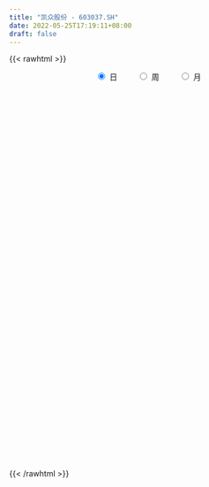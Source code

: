 ```yaml
---
title: "凯众股份 - 603037.SH"
date: 2022-05-25T17:19:11+08:00
draft: false
---
```

{{< rawhtml >}}
    <div style="text-align: center">
        <label style="padding: 1rem;"><input style="margin-right: .5rem" type="radio" name="period" value="D" checked onclick="period_change(this)">日</label>
        <label style="padding: 1rem;"><input style="margin-right: .5rem" type="radio" name="period" value="W" onclick="period_change(this)">周</label>
        <label style="padding: 1rem;"><input style="margin-right: .5rem" type="radio" name="period" value="M" onclick="period_change(this)">月</label>
    </div>
    <div id="chart" style="height: 700px;"></div> 
    <script type="text/javascript">
        const D_v = [6957.3,5147.78,5947.48,6046.71,4564.4,4331.96,5083.86,5017.0,4977.0,5036.0,4228.0,7959.16,5384.0,8221.98,4682.0,3664.09,5313.96,9729.99,6772.0,5741.1,4922.4,7410.0,5192.5,8559.53,13407.7,10082.91,8326.56,6860.3,6330.56,6040.0,4611.0,6928.0,6963.87,7269.6,10146.73,11390.89,13520.72,10103.3,7975.25,7097.48,34685.28,20564.24,18866.49,11675.8,10074.0,7454.92,6417.0,8413.79,5612.23,8656.0,8784.81,12356.25,12683.8,6894.8,7006.74,8164.68,8027.0,7173.0,9258.0,15572.7,10110.0,14462.98,16419.42,68366.76,53780.7,18757.73,17448.87,13265.99,28081.45,18684.64,18305.45,23977.64,37683.13,41333.66,23260.04,20100.74,14831.86,18281.4,10271.07,8688.0,12190.99,15531.13,8326.2,13948.5,14759.0,10068.0,8645.84,7225.2,12500.4,10137.6,14052.6,8816.34,8767.74,11500.3,7354.6,6286.0,4628.67,6145.54,5512.53,7540.0,10481.53,7081.0,19940.8,12589.0,19557.16,13969.33,12549.0,13413.0,15476.86,11262.3,13804.06,15711.0,11697.2,48187.62,63286.13,28378.6,92414.35,126686.81,86782.43,60787.19,42528.13,53289.99,55690.7,51567.77,40061.2,34492.0,35251.6,41400.07,37003.0,23605.63,31479.3,65385.91,114600.33,97035.38,138511.28,95870.4,98607.15,58836.11,60205.5,52470.1,32703.2,25597.5,28501.3,24376.84,19072.75,26360.3,22576.0,28805.8,19452.0,13059.8,19095.0,69992.3,132565.34,74176.8,35017.03,49920.3,33645.5,33396.9,40066.0,51502.56,24339.1,21509.57,11957.0,13036.0,14040.9,11061.3,15902.9,15881.2,23546.12,11775.0,16473.8,11829.58,8115.1,17854.1,10184.0,8970.2,14666.0,13742.3,9044.0,8341.0,8669.0,15924.8,9124.46,7025.8,10199.0,9187.27,9569.8,9536.0,10300.0,9776.0,14167.0,9737.1,14535.1,14351.9,4962.77,12412.37,13978.0,12284.97,9942.09,15614.49,7795.0,12757.5,6017.0,30871.77,26125.0,17206.0,10987.0,14663.0,7901.1,10639.0,7515.1,6802.0,10742.4,10310.2,5162.0,15992.0,10370.0,10176.0,8376.0,9636.8,11796.0,9667.2,4599.39,4601.3,6822.76,17179.46,12369.0,13905.3,7748.0,11808.0,18500.0,14861.0,16690.1,11061.5,12911.8,10237.0,8900.5,11544.58,5915.8,9636.0,5757.5,8385.77,7251.8,7043.0,10059.0,7260.0,6085.25,7671.85,12266.3,7985.0]
const D_histogram = [0.0,-0.0061520228,-0.0102841202,-0.0030758145,-0.00941806,-0.0116019281,-0.0098131815,-0.0049868485,0.0002700656,0.007977648,0.0100343626,0.0219478807,0.0332128796,0.0495571931,0.0564367436,0.0519743537,0.0571111139,0.0703283518,0.0607111888,0.0512896345,0.0442056265,0.0271787168,0.0084454644,-0.0177782149,0.0000456394,0.021804941,0.0411518872,0.0480445216,0.0319119459,0.0205575002,0.0084449475,-0.0029144103,-0.0002956296,-0.0050257907,-0.0147217399,-0.0103957248,-0.0263615898,-0.0464334162,-0.0731346534,-0.0717921865,0.007847566,0.0315378978,0.0226755088,0.0097770202,0.0001080717,-0.0172408737,-0.0314347936,-0.0313483102,-0.0356459404,-0.0538720945,-0.0746447339,-0.0791618019,-0.1190216925,-0.1288952061,-0.1185242988,-0.09190904,-0.0665086991,-0.0443261397,-0.0258604181,0.0174463711,0.0459333108,0.0775733184,0.100419708,0.1929091026,0.1897441636,0.1672016924,0.1256562668,0.0938751172,0.1098712148,0.1126045466,0.1066250994,0.1029132032,0.1414258926,0.1721540652,0.1845126786,0.1625912017,0.1422983925,0.1052587339,0.076655018,0.0476435862,0.0568030889,0.0248219313,-0.0057983986,-0.04990182,-0.0968395883,-0.1007529397,-0.1321478303,-0.1379773489,-0.1475845686,-0.1338306879,-0.151799214,-0.1398613846,-0.1516055174,-0.189357215,-0.1944124661,-0.2018786435,-0.1902209554,-0.1469708864,-0.1011678281,-0.0667840985,-0.0271681343,0.0047780076,0.0315076472,0.0643436629,0.1042444795,0.1264606396,0.1214614998,0.094284152,0.1029171464,0.0899122333,0.0676509697,-0.0136442274,-0.0478759439,0.039915502,0.0897291723,0.1097323996,0.2329204052,0.3231729568,0.3164768326,0.3309696502,0.3144713669,0.3035854743,0.3069450461,0.240500145,0.1568506912,0.1092031401,0.0142557912,-0.0064759705,-0.0153271784,-0.0506944952,-0.0656123241,0.0531959589,-0.0172860275,0.0640805277,0.1404848895,0.3217726966,0.3115882647,0.2533304151,0.0870074037,-0.0619469413,-0.155689252,-0.2159385212,-0.2253792251,-0.2511051235,-0.2538466976,-0.2440125633,-0.2581644179,-0.316652432,-0.3710619664,-0.3649722116,-0.3319372433,-0.1642878781,0.0123126247,0.0410098539,0.0277368348,-0.0641784079,-0.1391554912,-0.1807613556,-0.1765215644,-0.2627055642,-0.2798333931,-0.3114929131,-0.2937314719,-0.2650390159,-0.2118881177,-0.1705993525,-0.1359684309,-0.0763835486,-0.054523406,-0.0566918977,-0.0972907192,-0.102191027,-0.1065625841,-0.1713956458,-0.1784380698,-0.2046421138,-0.212936438,-0.1624982747,-0.1024103004,-0.0417432152,-0.0074108178,-0.0003018356,0.0225572458,0.0297877487,0.0650662324,0.0776363934,0.0834338162,0.1068283272,0.1002155384,0.1112890655,0.0879415254,0.0733991325,0.0898595691,0.0908609253,0.0940386023,0.0809686738,0.0531102511,0.0211510821,-0.0162184469,-0.0594503836,-0.0733224962,-0.0474764716,-0.0535039384,-0.050991404,-0.0412271238,-0.0177628351,0.0130988019,0.0418438676,0.0593637766,0.0611361305,0.0425951445,0.0396386121,0.0414093422,0.0497848837,0.0655767234,0.0952504844,0.0986673367,0.1088354033,0.0835251403,0.0479631858,-0.0209873805,-0.0478525174,-0.0755398908,-0.0753156186,-0.0842403838,-0.0350602494,-0.0042897684,0.0318457588,0.0221520548,-0.011341616,-0.1147687224,-0.2072057491,-0.222980601,-0.2168115206,-0.1539598098,-0.1063876574,-0.0865981838,-0.0467717791,-0.0180657832,0.0130555183,0.0440295006,0.0821215594,0.1110038909,0.1348993904,0.160490902,0.1796945109,0.1877344714,0.2064350429,0.1773979958,0.1731646159]
const D_fast = [0.0,-0.0076900285,-0.0143931559,-0.0079538038,-0.0166505644,-0.0217349145,-0.0223994633,-0.0188198424,-0.0134954119,-0.0037934175,0.0007718878,0.018172376,0.0377405948,0.0664742067,0.087462943,0.0959941416,0.1154086802,0.1462080061,0.1517686403,0.1551694945,0.1591368932,0.1489046626,0.1322827764,0.1016145434,0.1194498075,0.1466603443,0.1762952624,0.1951990272,0.187044438,0.1808293674,0.1708280515,0.1587400911,0.1612849644,0.1552983556,0.1419219715,0.1436490554,0.1210927929,0.0894126124,0.0444277119,0.0278221321,0.1094237761,0.1409985824,0.1378050706,0.127350837,0.1177089065,0.0960497427,0.0739971244,0.0662465303,0.0530374149,0.0213432371,-0.0180905857,-0.0423981041,-0.1120134179,-0.154110733,-0.1733709004,-0.1697329016,-0.1609597355,-0.149858711,-0.137858094,-0.090189712,-0.0502194445,0.0008138926,0.0487652093,0.1894818795,0.2337529814,0.2530109333,0.2428795744,0.2345672041,0.2780311053,0.3089155738,0.3295924015,0.3516088061,0.4254779686,0.4992446576,0.5577314405,0.5764577641,0.591739553,0.5810145779,0.5715746165,0.5544740813,0.5778343562,0.5520586814,0.5199887519,0.4634098754,0.3922622101,0.3631606238,0.2987287755,0.2584049198,0.2119015579,0.1921977666,0.1362794371,0.1132519204,0.0636064081,-0.0214845932,-0.0751429608,-0.1330787991,-0.1689763499,-0.1624690025,-0.1419579012,-0.1242701962,-0.0914462656,-0.0583056217,-0.0236990703,0.0252228611,0.0911847975,0.1450161175,0.1703823527,0.1667760428,0.2011383238,0.2106114691,0.2052629479,0.120556694,0.0743559914,0.1721263129,0.2443722763,0.2918086034,0.4732267104,0.6442725012,0.7166955852,0.8139308152,0.8760503737,0.9410608496,1.021156683,1.0148368181,0.9704000372,0.950053271,0.85866987,0.8363191157,0.8236361131,0.7755951725,0.7442742626,0.8763815354,0.8015780421,0.8989647293,1.0104903134,1.2722212946,1.3399339289,1.3450086831,1.2004375227,1.0359964422,0.9033318187,0.789097919,0.7233124089,0.6348102296,0.5686069811,0.5174379746,0.4387450155,0.3010938934,0.1539188674,0.0687655693,0.0188162267,0.1453936224,0.3250722814,0.3640219741,0.3576831637,0.249723319,0.1399573629,0.0531611596,0.0132705598,-0.1385898311,-0.2256760082,-0.3352087566,-0.3908801833,-0.4284474813,-0.4282686125,-0.4296296855,-0.4289908716,-0.3885018764,-0.3802725853,-0.3966140514,-0.4615355528,-0.4919836174,-0.5229958205,-0.6306777936,-0.682329735,-0.7596943075,-0.8212227411,-0.8114091465,-0.7769237474,-0.726692466,-0.694212773,-0.6871792497,-0.6586808569,-0.6440034168,-0.5924583749,-0.5604791157,-0.5338232388,-0.483721646,-0.4652805503,-0.4263847567,-0.4277469155,-0.4239395253,-0.3850141964,-0.3612976089,-0.3346102813,-0.3274380413,-0.3420189013,-0.3686902998,-0.4101144405,-0.4682089731,-0.5004117098,-0.4864348031,-0.5058382545,-0.516073571,-0.5166160718,-0.4975924918,-0.4634561543,-0.4242501218,-0.3918892687,-0.3748328821,-0.382725082,-0.3757719614,-0.3636488958,-0.3428271333,-0.3106411128,-0.2571547307,-0.2290710441,-0.1916941268,-0.1961231046,-0.2196942627,-0.2938916742,-0.3327199405,-0.3792922865,-0.397896919,-0.4278817802,-0.3874667081,-0.3577686692,-0.3136717023,-0.3178273926,-0.3541564674,-0.4862757544,-0.6305142184,-0.7020342205,-0.7500680202,-0.725706262,-0.7047310238,-0.7065910963,-0.6784576363,-0.6542680863,-0.6198829051,-0.5779015477,-0.519279099,-0.4626457948,-0.4050254477,-0.3393112106,-0.2751839739,-0.2202103957,-0.1499010634,-0.1345886116,-0.0955308374]
const D_slow = [0.0,-0.0015380057,-0.0041090357,-0.0048779894,-0.0072325044,-0.0101329864,-0.0125862818,-0.0138329939,-0.0137654775,-0.0117710655,-0.0092624748,-0.0037755047,0.0045277152,0.0169170135,0.0310261994,0.0440197878,0.0582975663,0.0758796543,0.0910574515,0.1038798601,0.1149312667,0.1217259459,0.123837312,0.1193927583,0.1194041681,0.1248554034,0.1351433752,0.1471545056,0.1551324921,0.1602718671,0.162383104,0.1616545014,0.161580594,0.1603241463,0.1566437114,0.1540447802,0.1474543827,0.1358460287,0.1175623653,0.0996143187,0.1015762102,0.1094606846,0.1151295618,0.1175738168,0.1176008348,0.1132906164,0.105431918,0.0975948404,0.0886833553,0.0752153317,0.0565541482,0.0367636977,0.0070082746,-0.0252155269,-0.0548466016,-0.0778238616,-0.0944510364,-0.1055325713,-0.1119976758,-0.1076360831,-0.0961527554,-0.0767594258,-0.0516544988,-0.0034272231,0.0440088178,0.0858092409,0.1172233076,0.1406920869,0.1681598906,0.1963110272,0.2229673021,0.2486956029,0.284052076,0.3270905923,0.373218762,0.4138665624,0.4494411605,0.475755844,0.4949195985,0.506830495,0.5210312673,0.5272367501,0.5257871505,0.5133116955,0.4891017984,0.4639135635,0.4308766059,0.3963822687,0.3594861265,0.3260284545,0.2880786511,0.2531133049,0.2152119256,0.1678726218,0.1192695053,0.0687998444,0.0212446056,-0.015498116,-0.0407900731,-0.0574860977,-0.0642781313,-0.0630836294,-0.0552067176,-0.0391208018,-0.013059682,0.0185554779,0.0489208529,0.0724918909,0.0982211775,0.1206992358,0.1376119782,0.1342009214,0.1222319354,0.1322108109,0.154643104,0.1820762039,0.2403063052,0.3210995444,0.4002187525,0.4829611651,0.5615790068,0.6374753754,0.7142116369,0.7743366731,0.8135493459,0.840850131,0.8444140788,0.8427950861,0.8389632915,0.8262896677,0.8098865867,0.8231855764,0.8188640696,0.8348842015,0.8700054239,0.950448598,1.0283456642,1.091678268,1.1134301189,1.0979433836,1.0590210706,1.0050364403,0.948691634,0.8859153531,0.8224536787,0.7614505379,0.6969094334,0.6177463254,0.5249808338,0.4337377809,0.3507534701,0.3096815005,0.3127596567,0.3230121202,0.3299463289,0.3139017269,0.2791128541,0.2339225152,0.1897921241,0.1241157331,0.0541573848,-0.0237158435,-0.0971487114,-0.1634084654,-0.2163804948,-0.259030333,-0.2930224407,-0.3121183278,-0.3257491793,-0.3399221538,-0.3642448336,-0.3897925903,-0.4164332364,-0.4592821478,-0.5038916652,-0.5550521937,-0.6082863032,-0.6489108719,-0.674513447,-0.6849492508,-0.6868019552,-0.6868774141,-0.6812381027,-0.6737911655,-0.6575246074,-0.638115509,-0.617257055,-0.5905499732,-0.5654960886,-0.5376738222,-0.5156884409,-0.4973386578,-0.4748737655,-0.4521585342,-0.4286488836,-0.4084067151,-0.3951291524,-0.3898413819,-0.3938959936,-0.4087585895,-0.4270892135,-0.4389583314,-0.4523343161,-0.465082167,-0.475388948,-0.4798296568,-0.4765549563,-0.4660939894,-0.4512530452,-0.4359690126,-0.4253202265,-0.4154105735,-0.4050582379,-0.392612017,-0.3762178362,-0.3524052151,-0.3277383809,-0.3005295301,-0.279648245,-0.2676574485,-0.2729042937,-0.284867423,-0.3037523957,-0.3225813004,-0.3436413963,-0.3524064587,-0.3534789008,-0.3455174611,-0.3399794474,-0.3428148514,-0.371507032,-0.4233084693,-0.4790536195,-0.5332564997,-0.5717464521,-0.5983433665,-0.6199929124,-0.6316858572,-0.636202303,-0.6329384234,-0.6219310483,-0.6014006584,-0.5736496857,-0.5399248381,-0.4998021126,-0.4548784849,-0.407944867,-0.3563361063,-0.3119866074,-0.2686954534]
const D_data = [['2021-05-14', 14.86, 15.1201, 14.86, 15.1586],['2021-05-17', 15.1104, 15.0237, 14.9274, 15.2164],['2021-05-18', 14.8889, 15.0141, 14.8889, 15.1778],['2021-05-19', 14.9852, 15.1586, 14.9852, 15.2645],['2021-05-20', 15.043, 14.9852, 14.9852, 15.2356],['2021-05-21', 14.9852, 15.0045, 14.9563, 15.1586],['2021-05-24', 14.9949, 15.043, 14.9082, 15.1008],['2021-05-25', 15.043, 15.0912, 15.0045, 15.1489],['2021-05-26', 15.1201, 15.1201, 15.0719, 15.1971],['2021-05-27', 15.1971, 15.1875, 15.1201, 15.2453],['2021-05-28', 15.2164, 15.1489, 15.1008, 15.2164],['2021-05-31', 15.1393, 15.3223, 15.1008, 15.3512],['2021-06-01', 15.3127, 15.3993, 15.2741, 15.5245],['2021-06-02', 15.409, 15.5727, 15.3319, 15.7557],['2021-06-03', 15.5727, 15.5631, 15.4379, 15.7749],['2021-06-04', 15.7653, 15.4764, 15.4571, 15.7653],['2021-06-07', 15.5438, 15.6497, 15.4956, 15.6786],['2021-06-08', 15.669, 15.8616, 15.6305, 15.8905],['2021-06-09', 15.8327, 15.6497, 15.5823, 15.8712],['2021-06-10', 15.6497, 15.6594, 15.486, 15.6979],['2021-06-11', 15.6979, 15.6979, 15.5534, 15.7846],['2021-06-15', 15.6979, 15.5534, 15.4282, 15.7653],['2021-06-16', 15.746, 15.4668, 15.3993, 15.746],['2021-06-17', 15.5631, 15.2645, 15.2067, 15.592],['2021-06-18', 15.3416, 15.8038, 15.1489, 15.852],['2021-06-21', 15.852, 15.9868, 15.6594, 16.0253],['2021-06-22', 16.0542, 16.112, 15.8135, 16.1794],['2021-06-23', 16.112, 16.0831, 15.8905, 16.2276],['2021-06-24', 15.9868, 15.8231, 15.7942, 16.1313],['2021-06-25', 15.8231, 15.852, 15.6786, 15.9772],['2021-06-28', 15.8423, 15.8135, 15.7172, 15.9387],['2021-06-29', 16.0639, 15.7846, 15.7653, 16.0831],['2021-06-30', 15.9772, 15.9579, 15.8135, 16.0639],['2021-07-01', 16.035, 15.8809, 15.7557, 16.0446],['2021-07-02', 15.9387, 15.7942, 15.4379, 15.9387],['2021-07-05', 15.7557, 15.9675, 15.746, 16.1216],['2021-07-06', 15.9675, 15.6883, 15.5053, 15.9675],['2021-07-07', 15.6, 15.53, 15.3, 15.7],['2021-07-08', 15.58, 15.29, 15.27, 15.59],['2021-07-09', 15.36, 15.53, 15.3, 15.54],['2021-07-12', 15.64, 16.72, 15.51, 16.75],['2021-07-13', 16.64, 16.33, 16.13, 16.76],['2021-07-14', 16.21, 16.0, 15.94, 16.27],['2021-07-15', 15.94, 15.92, 15.81, 16.1],['2021-07-16', 16.04, 15.92, 15.89, 16.15],['2021-07-19', 15.74, 15.76, 15.62, 15.84],['2021-07-20', 15.62, 15.71, 15.61, 15.79],['2021-07-21', 15.93, 15.84, 15.71, 16.03],['2021-07-22', 15.84, 15.76, 15.72, 15.88],['2021-07-23', 15.69, 15.5, 15.47, 15.81],['2021-07-26', 15.52, 15.32, 15.23, 15.61],['2021-07-27', 15.55, 15.4, 15.2, 15.78],['2021-07-28', 15.4, 14.76, 14.6, 15.45],['2021-07-29', 14.7, 14.9, 14.7, 15.02],['2021-07-30', 15.2, 15.05, 15.01, 15.2],['2021-08-02', 14.88, 15.26, 14.88, 15.3],['2021-08-03', 15.13, 15.31, 15.12, 15.46],['2021-08-04', 15.21, 15.34, 15.21, 15.44],['2021-08-05', 15.33, 15.36, 15.06, 15.44],['2021-08-06', 15.3, 15.82, 15.27, 15.92],['2021-08-09', 15.87, 15.84, 15.72, 16.3],['2021-08-10', 15.9, 16.08, 15.86, 16.16],['2021-08-11', 16.1, 16.18, 15.97, 16.38],['2021-08-12', 16.2, 17.48, 16.2, 17.8],['2021-08-13', 17.06, 16.68, 16.48, 17.25],['2021-08-16', 16.59, 16.52, 16.45, 16.77],['2021-08-17', 16.44, 16.24, 16.14, 16.61],['2021-08-18', 16.21, 16.27, 16.0, 16.42],['2021-08-19', 16.3, 16.93, 16.28, 16.98],['2021-08-20', 16.93, 16.93, 16.63, 17.1],['2021-08-23', 16.95, 16.93, 16.65, 17.33],['2021-08-24', 17.28, 17.05, 16.9, 17.48],['2021-08-25', 17.08, 17.81, 17.08, 17.85],['2021-08-26', 17.75, 18.07, 17.65, 18.74],['2021-08-27', 18.35, 18.15, 17.92, 18.47],['2021-08-30', 18.28, 17.89, 17.66, 18.28],['2021-08-31', 17.89, 17.98, 17.7, 18.28],['2021-09-01', 18.0, 17.78, 17.63, 18.45],['2021-09-02', 17.71, 17.85, 17.62, 17.94],['2021-09-03', 17.76, 17.81, 17.76, 18.1],['2021-09-06', 17.95, 18.35, 17.74, 18.35],['2021-09-07', 18.35, 17.88, 17.81, 18.44],['2021-09-08', 17.8, 17.81, 17.73, 17.96],['2021-09-09', 17.8, 17.49, 17.4, 17.8],['2021-09-10', 17.49, 17.22, 17.05, 17.82],['2021-09-13', 17.22, 17.61, 17.16, 17.64],['2021-09-14', 17.62, 17.14, 17.08, 17.62],['2021-09-15', 17.15, 17.31, 17.05, 17.37],['2021-09-16', 17.4, 17.16, 17.0, 17.83],['2021-09-17', 17.14, 17.4, 17.1, 17.68],['2021-09-22', 17.39, 16.92, 16.58, 17.39],['2021-09-23', 16.96, 17.2, 16.93, 17.3],['2021-09-24', 17.13, 16.82, 16.73, 17.13],['2021-09-27', 16.96, 16.25, 16.09, 17.09],['2021-09-28', 16.25, 16.41, 16.0, 16.5],['2021-09-29', 16.42, 16.2, 16.1, 16.56],['2021-09-30', 16.21, 16.3, 16.12, 16.4],['2021-10-08', 16.47, 16.71, 16.38, 16.77],['2021-10-11', 16.78, 16.88, 16.59, 16.97],['2021-10-12', 16.99, 16.88, 16.56, 17.12],['2021-10-13', 16.73, 17.1, 16.73, 17.25],['2021-10-14', 17.1, 17.18, 16.95, 17.28],['2021-10-15', 17.19, 17.28, 17.07, 17.79],['2021-10-18', 17.3, 17.55, 17.14, 17.59],['2021-10-19', 17.56, 17.9, 17.4, 17.95],['2021-10-20', 17.9, 17.94, 17.72, 18.06],['2021-10-21', 17.98, 17.75, 17.69, 18.01],['2021-10-22', 17.8, 17.48, 17.45, 18.08],['2021-10-25', 17.48, 17.97, 17.4, 17.97],['2021-10-26', 17.97, 17.78, 17.61, 18.09],['2021-10-27', 17.78, 17.65, 17.26, 17.96],['2021-10-28', 17.65, 16.67, 16.61, 17.68],['2021-10-29', 16.57, 16.94, 16.51, 17.12],['2021-11-01', 17.08, 18.63, 16.74, 18.63],['2021-11-02', 18.94, 18.6, 18.42, 19.06],['2021-11-03', 18.42, 18.52, 18.31, 18.77],['2021-11-04', 18.38, 20.37, 18.38, 20.37],['2021-11-05', 20.51, 20.8, 20.38, 21.83],['2021-11-08', 20.42, 20.12, 19.86, 21.16],['2021-11-09', 20.04, 20.73, 20.01, 21.0],['2021-11-10', 20.4, 20.67, 19.88, 20.69],['2021-11-11', 20.75, 21.0, 20.35, 21.29],['2021-11-12', 20.53, 21.5, 20.53, 21.7],['2021-11-15', 21.7, 20.78, 20.61, 21.8],['2021-11-16', 20.6, 20.43, 19.95, 20.83],['2021-11-17', 20.41, 20.75, 20.11, 20.81],['2021-11-18', 20.77, 19.94, 19.94, 20.77],['2021-11-19', 19.99, 20.68, 19.57, 20.77],['2021-11-22', 20.66, 20.86, 20.4, 21.18],['2021-11-23', 21.01, 20.5, 20.44, 21.18],['2021-11-24', 20.57, 20.69, 20.3, 21.13],['2021-11-25', 20.63, 22.76, 20.41, 22.76],['2021-11-26', 22.9, 20.65, 20.48, 22.93],['2021-11-29', 20.44, 22.72, 19.72, 22.72],['2021-11-30', 23.72, 23.29, 22.93, 24.6],['2021-12-01', 23.23, 25.62, 23.23, 25.62],['2021-12-02', 25.88, 24.08, 24.0, 25.98],['2021-12-03', 24.01, 23.67, 23.37, 24.4],['2021-12-06', 23.6, 22.0, 21.8, 23.6],['2021-12-07', 21.5, 21.53, 20.8, 22.0],['2021-12-08', 22.0, 21.63, 21.51, 22.21],['2021-12-09', 21.43, 21.63, 21.25, 21.73],['2021-12-10', 21.6, 22.04, 21.37, 22.19],['2021-12-13', 21.98, 21.68, 21.06, 21.98],['2021-12-14', 21.49, 21.81, 21.27, 21.88],['2021-12-15', 21.82, 21.9, 21.4, 22.19],['2021-12-16', 21.9, 21.49, 21.38, 22.0],['2021-12-17', 21.31, 20.6, 20.6, 21.57],['2021-12-20', 20.61, 20.15, 20.09, 20.81],['2021-12-21', 20.07, 20.55, 20.07, 20.57],['2021-12-22', 20.55, 20.77, 20.45, 21.21],['2021-12-23', 20.76, 22.85, 20.57, 22.85],['2021-12-24', 23.28, 23.88, 22.88, 25.0],['2021-12-27', 23.88, 22.65, 22.31, 24.43],['2021-12-28', 22.65, 22.24, 22.05, 22.92],['2021-12-29', 22.29, 21.0, 20.55, 22.51],['2021-12-30', 20.98, 20.72, 20.68, 21.15],['2021-12-31', 20.8, 20.73, 20.41, 20.92],['2022-01-04', 20.73, 21.09, 20.58, 21.12],['2022-01-05', 20.91, 19.58, 19.47, 20.95],['2022-01-06', 19.48, 19.96, 19.36, 20.06],['2022-01-07', 19.9, 19.41, 19.35, 20.15],['2022-01-10', 19.3, 19.74, 19.23, 19.85],['2022-01-11', 19.75, 19.76, 19.61, 19.98],['2022-01-12', 19.97, 20.07, 19.86, 20.1],['2022-01-13', 20.02, 19.99, 19.77, 20.13],['2022-01-14', 19.83, 19.95, 19.71, 20.46],['2022-01-17', 19.81, 20.39, 19.8, 20.49],['2022-01-18', 20.43, 20.04, 19.62, 20.43],['2022-01-19', 19.99, 19.7, 19.51, 20.0],['2022-01-20', 19.63, 18.99, 18.94, 19.71],['2022-01-21', 18.9, 19.18, 17.55, 19.38],['2022-01-24', 19.08, 19.02, 18.96, 19.3],['2022-01-25', 19.01, 17.9, 17.9, 19.21],['2022-01-26', 18.0, 18.22, 17.88, 18.34],['2022-01-27', 18.2, 17.66, 17.63, 18.23],['2022-01-28', 17.66, 17.54, 17.42, 17.83],['2022-02-07', 17.82, 18.15, 17.6, 18.24],['2022-02-08', 18.2, 18.37, 17.97, 18.38],['2022-02-09', 18.37, 18.55, 18.25, 18.6],['2022-02-10', 18.5, 18.36, 18.19, 18.7],['2022-02-11', 18.37, 18.03, 17.93, 18.43],['2022-02-14', 18.02, 18.22, 17.8, 18.32],['2022-02-15', 18.16, 18.03, 17.9, 18.32],['2022-02-16', 18.14, 18.44, 18.06, 18.54],['2022-02-17', 18.35, 18.25, 18.2, 18.62],['2022-02-18', 18.25, 18.19, 18.01, 18.39],['2022-02-21', 18.12, 18.48, 17.98, 18.48],['2022-02-22', 18.43, 18.15, 17.97, 18.43],['2022-02-23', 18.15, 18.39, 18.15, 18.45],['2022-02-24', 18.38, 17.93, 17.68, 18.56],['2022-02-25', 18.0, 17.93, 17.89, 18.36],['2022-02-28', 18.01, 18.32, 17.58, 18.45],['2022-03-01', 18.35, 18.18, 17.9, 18.39],['2022-03-02', 18.23, 18.23, 18.01, 18.27],['2022-03-03', 18.25, 18.01, 17.98, 18.33],['2022-03-04', 18.01, 17.71, 17.61, 18.07],['2022-03-07', 17.66, 17.47, 17.45, 17.77],['2022-03-08', 17.51, 17.16, 17.08, 17.64],['2022-03-09', 17.17, 16.78, 16.0, 17.3],['2022-03-10', 17.17, 16.88, 16.8, 17.2],['2022-03-11', 16.58, 17.3, 16.39, 17.67],['2022-03-14', 17.25, 16.85, 16.85, 17.4],['2022-03-15', 18.4, 16.84, 16.8, 18.4],['2022-03-16', 17.19, 16.86, 16.2, 17.19],['2022-03-17', 17.06, 17.03, 16.87, 17.5],['2022-03-18', 16.99, 17.2, 16.7, 17.3],['2022-03-21', 17.35, 17.29, 16.94, 17.35],['2022-03-22', 17.28, 17.25, 17.07, 17.4],['2022-03-23', 17.33, 17.09, 16.99, 17.35],['2022-03-24', 16.92, 16.77, 16.66, 17.14],['2022-03-25', 16.85, 16.88, 16.81, 17.07],['2022-03-28', 16.77, 16.91, 16.41, 17.5],['2022-03-29', 16.88, 17.0, 16.76, 17.19],['2022-03-30', 17.0, 17.15, 17.0, 17.48],['2022-03-31', 17.1, 17.46, 17.02, 17.87],['2022-04-01', 17.46, 17.25, 17.16, 17.48],['2022-04-06', 17.23, 17.41, 17.16, 17.43],['2022-04-07', 17.39, 16.96, 16.9, 17.46],['2022-04-08', 16.95, 16.68, 16.51, 16.95],['2022-04-11', 16.68, 15.95, 15.91, 16.68],['2022-04-12', 15.93, 16.15, 15.51, 16.2],['2022-04-13', 16.12, 15.9, 15.8, 16.2],['2022-04-14', 15.93, 16.07, 15.93, 16.3],['2022-04-15', 16.0, 15.82, 15.7, 16.0],['2022-04-18', 16.28, 16.56, 16.07, 16.66],['2022-04-19', 16.55, 16.48, 16.38, 16.85],['2022-04-20', 16.49, 16.69, 16.31, 17.05],['2022-04-21', 16.69, 16.16, 16.09, 16.69],['2022-04-22', 16.0, 15.7, 15.6, 16.21],['2022-04-25', 15.5, 14.35, 14.31, 15.65],['2022-04-26', 14.56, 13.77, 13.77, 14.7],['2022-04-27', 13.8, 14.2, 13.19, 14.37],['2022-04-28', 14.1, 14.2, 13.83, 14.56],['2022-04-29', 14.22, 14.87, 14.22, 14.88],['2022-05-05', 14.7, 14.79, 14.54, 15.08],['2022-05-06', 14.5, 14.46, 14.22, 14.62],['2022-05-09', 14.66, 14.73, 14.3, 14.79],['2022-05-10', 14.64, 14.66, 14.44, 14.77],['2022-05-11', 14.75, 14.76, 14.66, 15.09],['2022-05-12', 14.58, 14.86, 14.58, 15.01],['2022-05-13', 14.88, 15.1, 14.81, 15.18],['2022-05-16', 15.26, 15.16, 15.1, 15.38],['2022-05-17', 15.27, 15.26, 15.06, 15.35],['2022-05-18', 15.26, 15.46, 15.2, 15.71],['2022-05-19', 15.4, 15.57, 15.26, 15.72],['2022-05-20', 15.68, 15.59, 15.47, 15.69],['2022-05-23', 15.59, 15.9, 15.56, 16.0],['2022-05-24', 15.91, 15.38, 15.28, 16.25],['2022-05-25', 15.19, 15.7, 15.19, 15.7]]
const W_v = [70355.43,70785.84,53334.66,45726.24,39801.08,37538.86,49207.93,88774.9,49512.0,46293.68,87249.14,65954.08,62663.78,40939.83,43760.63,70061.94,44775.96,52919.28,42315.38,26543.88,28056.59,22865.4,39845.32,31026.72,20009.12,22195.61,72232.33,52217.16,26191.25,24999.4,11294.3,4678.3,20111.08,24509.33,24926.28,24428.16,32123.1,14134.31,65237.43,33303.06,37496.9,23871.15,101211.13,57333.81,76310.56,48098.4,34508.9,37704.5,29427.9,21909.75,29293.54,29210.15,24640.24,27451.27,21670.17,17628.89,14766.28,15904.19,11788.46,15479.39,16285.75,26075.16,19176.34,24279.83,28981.45,30229.18,37021.29,27236.98,36171.69,33536.83,24323.64,25412.96,33881.37,25833.04,38746.97,12175.55,35895.21,44652.66,24214.09,42972.93,106398.24,57193.88,86600.76,99786.57,58993.34,40845.03,36298.96,53775.37,46243.7,46265.84,63670.45,15813.69,35790.06,26319.48,25298.39,21909.84,18923.88,21830.52,22031.62,27243.3,41676.09,24231.99,20591.35,20228.52,19198.86,23147.44,22124.44,29939.72,25562.87,28378.32,32081.22,30514.98,20721.77,2906.63,14246.28,17629.82,13643.3,20906.25,67612.59,48226.06,10034.53,10059.83,12752.85,30149.37,36981.6,21980.33,185862.21,385111.87,390327.34,182324.89,181299.27,226778.95,277544.28,334433.94,187786.86,137625.91,114439.16,75790.94,58027.54,65987.1,47038.14,65941.95,60732.16,33615.0,47180.11,45834.37,65537.8,116081.77,72633.81,51426.31,32862.1,77927.45,145895.98,205791.59,79673.55,61349.33,110922.3,200655.9,62668.47,63156.86,60314.88,84879.58,50162.6,38865.18,28148.38,8792.3,40097.94,33754.88,43500.75,97113.09,58417.92,65092.98,61296.24,54056.82,45710.58,55677.07,60185.46,29888.78,40455.48,30858.53,23644.14,24874.19,33457.97,17991.54,19705.1,38319.35,34923.05,30474.45,28686.46,34805.01,24498.63,14551.34,22756.36,50491.3,92392.28,24651.24,30791.42,26038.33,24341.86,29911.23,32479.45,34569.73,37640.33,35919.2,50087.64,95865.81,36553.94,47726.4,48195.38,163139.86,96238.68,144559.92,72173.07,64755.82,48577.04,31636.68,29769.57,6145.54,50555.86,72077.49,67951.42,358953.51,299078.44,202772.64,272074.17,488860.3199999999,199477.6,121191.69,254164.44,226156.53,137417.23,65998.1,79505.7,59789.4,55721.1,45106.33,53516.1,60240.14,58394.05,91206.77,47520.2,52576.6,28188.8,37486.65,63009.76,74024.4,19137.5,41239.65,37699.05,27923.15]
const W_histogram = [0.0,-0.2552196011,-0.3690423245,-0.5106067998,-0.5444625391,-0.4500888835,-0.3436250208,-0.1517116695,-0.0829593121,-0.0648545175,0.107121877,0.1171703195,0.160308058,0.1255706521,0.1539747277,-0.00403843,-0.0880705006,-0.3369454042,-0.5149843212,-0.6053856867,-0.6791175507,-0.6554357091,-0.6231514233,-0.504743639,-0.4084283294,-0.3494979869,-0.2402792476,-0.1701890384,-0.1978160522,-0.2603809553,-0.2233486979,-0.164717749,-0.0486348432,0.1290986978,0.191615269,0.1759812691,0.2266287362,0.2435218624,0.321042436,0.2947255905,0.3471826973,0.3955352817,0.4900307985,0.5213830189,0.5929893918,0.5077354934,0.3912814345,0.2366231996,0.0478397631,-0.0182794026,-0.0878955604,-0.0687682553,-0.041195839,0.0057558043,-0.0720587203,-0.1008286943,-0.1463239343,-0.1875669434,-0.1960944661,-0.1912380886,-0.2207098844,-0.2421955524,-0.241547087,-0.3443609143,-0.3874283064,-0.3401293213,-0.2333253643,-0.1337631131,0.0312932972,0.0661965518,0.0890558425,0.1098316925,0.1319636167,0.1689347945,0.1877077338,0.2354310984,0.2599264253,0.3080319418,0.3597029131,0.3523059981,0.3606696626,0.3679254648,0.4047364328,0.4823831429,0.5381312128,0.558263413,0.5039731215,0.4916915329,0.4623587267,0.4108119285,0.2292492137,0.1313777038,0.0490247089,-0.069735612,-0.1442912415,-0.2126470741,-0.2913519088,-0.3145472562,-0.2575385027,-0.2070143876,-0.1370958926,-0.1089815572,-0.1017469758,-0.0934643732,-0.1091499294,-0.1554500177,-0.1502999505,-0.1265246043,-0.1223913245,-0.0804995087,-0.021127613,0.0306604561,0.0207483807,0.0137028343,0.0284415391,0.0238454003,0.0323272871,0.0407404478,0.0253661604,0.0023781846,-0.0170410596,-0.0611379452,-0.0557546829,-0.0486843997,0.0109716352,0.0266299978,0.2215628169,0.4032595287,0.484669942,0.3758247622,0.1888925766,0.2129785589,0.290199675,0.1829154383,0.1669853897,0.0040035062,-0.1509516532,-0.2531162269,-0.3132862423,-0.3319517559,-0.3318024626,-0.3060166094,-0.2987419906,-0.2599103659,-0.2081097164,-0.1879143625,-0.1006585757,-0.0227425164,0.000646473,0.038032642,0.0476264687,0.0951380651,0.1821579962,0.2244890968,0.2391490116,0.2812534776,0.3364733747,0.2979219043,0.2504907436,0.2043298077,0.1701344183,0.0846124985,0.0277529055,-0.0334194909,-0.1087667848,-0.1168911551,-0.0950931193,-0.0794361662,-0.0627414274,0.0036621513,0.030118121,0.0847846937,0.0938430612,0.0791593388,0.0286709248,0.0283811943,-0.0375930477,-0.0778921673,-0.1225467727,-0.1968140412,-0.214009449,-0.2192393514,-0.2014473937,-0.1672359627,-0.0829702225,-0.0668266629,-0.0233902825,-0.005020844,0.0206555226,0.0513629851,0.0515307707,0.0551816308,0.0797416514,0.085216081,0.0358336092,0.0012830813,-0.0043321449,-0.0136390171,-0.0081481812,0.0180333184,0.0490050736,0.0738666634,0.0897445979,0.0921901853,0.0727063502,0.0820827558,0.0571772837,0.0100453323,0.0292876435,0.0948001802,0.1467348787,0.2490054439,0.2773412739,0.2412643004,0.215295555,0.1480316492,0.0619024877,0.0276733214,0.0379161691,0.0517973126,0.019888069,0.241703425,0.4087058085,0.4346635696,0.4202818134,0.575055912,0.5296773038,0.3721437926,0.4529431102,0.2675092667,0.041103001,-0.0805082219,-0.213478526,-0.4016327659,-0.4776648452,-0.4994063334,-0.511644977,-0.5135670027,-0.5198768495,-0.5076377448,-0.4972969875,-0.4435205288,-0.4243161957,-0.4453277441,-0.4422043047,-0.4684199265,-0.4837793948,-0.4234180895,-0.3273683037,-0.237489332]
const W_fast = [0.0,-0.3190245014,-0.5251078059,-0.7943239812,-0.9642953552,-0.9824439205,-0.9618863131,-0.8079008792,-0.7598883497,-0.7579971844,-0.5592403207,-0.5198992984,-0.4366845454,-0.4400292882,-0.3731315307,-0.5321542959,-0.6382039917,-0.9713152463,-1.2781002436,-1.5198480307,-1.7633592824,-1.9035363681,-2.0270399382,-2.0348180636,-2.0406098363,-2.0690539906,-2.0199050632,-1.9923621136,-2.0694431404,-2.1971032823,-2.2159081994,-2.1984566877,-2.0945324927,-1.8845242773,-1.7741038888,-1.7457425715,-1.6384379204,-1.5606643285,-1.402883146,-1.3555185939,-1.2162658127,-1.0690294079,-0.8520261915,-0.6903282164,-0.4704744955,-0.4287945205,-0.4474282208,-0.5429306558,-0.7197541515,-0.7904431678,-0.8820332157,-0.8800979745,-0.8628245179,-0.8144339235,-0.9102631283,-0.9642402758,-1.0463164993,-1.1344512443,-1.1920023836,-1.2349555282,-1.319604795,-1.4016393512,-1.4613776575,-1.6502817134,-1.7902061821,-1.8279395273,-1.7794669114,-1.7133454385,-1.5404657039,-1.4890133113,-1.4438900599,-1.3956562868,-1.3405334585,-1.2613285821,-1.1956287093,-1.0890475701,-0.9995706369,-0.874457135,-0.7328604353,-0.6521808509,-0.5536497707,-0.4544126023,-0.3164175262,-0.1181750303,0.0721058429,0.2318038963,0.3035068852,0.4141481798,0.5004050553,0.5515612392,0.4273108278,0.3622837439,0.2921869261,0.1559927022,0.0453642624,-0.0761533388,-0.2276961506,-0.3295283121,-0.3369041843,-0.3381336661,-0.3024891442,-0.3016201981,-0.3198223606,-0.3349058513,-0.3778788899,-0.4630414826,-0.4954664031,-0.5033222079,-0.5297867592,-0.5080198207,-0.4539298281,-0.394476645,-0.3992016253,-0.4028214631,-0.3809723735,-0.3796071623,-0.3630434536,-0.344445181,-0.3534779283,-0.3758713579,-0.3995508671,-0.458932239,-0.4674876473,-0.4725884642,-0.4101895205,-0.3878736584,-0.137550135,0.1449614589,0.3475393578,0.3326503685,0.1929413271,0.270271949,0.4200429839,0.3584876068,0.3843039057,0.2223228987,0.029629826,-0.1358138045,-0.2743053804,-0.375958833,-0.4587601554,-0.5094784546,-0.5768893334,-0.6030353001,-0.6032620798,-0.6300453165,-0.5679541736,-0.4957237434,-0.4721731358,-0.4252788063,-0.4037783623,-0.3324822497,-0.1999228196,-0.1014694448,-0.0270222771,0.0853955583,0.224733799,0.2606628048,0.27585433,0.280775846,0.2891140611,0.224745266,0.1748238993,0.1052966302,0.0027576402,-0.0345895189,-0.036564763,-0.0407668515,-0.0397574695,0.0275616471,0.061547147,0.1374098931,0.1699290259,0.1750351382,0.1317144554,0.1385200234,0.0631475195,0.0033753582,-0.0719159405,-0.1953867193,-0.2660844893,-0.3261242295,-0.3586941202,-0.36629168,-0.3027684954,-0.3033316015,-0.2657427918,-0.2486285643,-0.2177883169,-0.1742401081,-0.1611896299,-0.1437433621,-0.0992479287,-0.0724694788,-0.1128935483,-0.1471233059,-0.1538215683,-0.1665381948,-0.1630844042,-0.132394575,-0.0891715513,-0.0458432957,-0.0075292117,0.017963922,0.0166566744,0.046553769,0.0359426178,-0.0086780005,0.0178862216,0.1070988033,0.1957172215,0.3602391477,0.4579102962,0.4821493977,0.5100045411,0.4797485476,0.409095008,0.381784172,0.4015060621,0.4283365337,0.4013993073,0.6836405196,0.9528193553,1.0874430088,1.1781317059,1.4766697824,1.5637105002,1.4992129371,1.6932480324,1.5746915054,1.35856099,1.2168227116,1.030482776,0.7419203447,0.5464720541,0.3998789825,0.2597290947,0.1294153183,-0.0068637409,-0.1215340723,-0.2355175619,-0.2926212354,-0.3794959513,-0.5118394357,-0.6192670725,-0.7625876759,-0.8988919928,-0.9443852099,-0.9301775001,-0.8996708613]
const W_slow = [0.0,-0.0638049003,-0.1560654814,-0.2837171814,-0.4198328161,-0.532355037,-0.6182612922,-0.6561892096,-0.6769290376,-0.693142667,-0.6663621977,-0.6370696179,-0.5969926034,-0.5655999403,-0.5271062584,-0.5281158659,-0.5501334911,-0.6343698421,-0.7631159224,-0.9144623441,-1.0842417317,-1.248100659,-1.4038885148,-1.5300744246,-1.6321815069,-1.7195560037,-1.7796258156,-1.8221730752,-1.8716270882,-1.936722327,-1.9925595015,-2.0337389388,-2.0458976496,-2.0136229751,-1.9657191578,-1.9217238406,-1.8650666565,-1.8041861909,-1.7239255819,-1.6502441843,-1.56344851,-1.4645646896,-1.34205699,-1.2117112352,-1.0634638873,-0.9365300139,-0.8387096553,-0.7795538554,-0.7675939146,-0.7721637653,-0.7941376554,-0.8113297192,-0.8216286789,-0.8201897279,-0.8382044079,-0.8634115815,-0.8999925651,-0.9468843009,-0.9959079174,-1.0437174396,-1.0988949107,-1.1594437988,-1.2198305705,-1.3059207991,-1.4027778757,-1.487810206,-1.5461415471,-1.5795823254,-1.5717590011,-1.5552098631,-1.5329459025,-1.5054879794,-1.4724970752,-1.4302633766,-1.3833364431,-1.3244786685,-1.2594970622,-1.1824890767,-1.0925633485,-1.0044868489,-0.9143194333,-0.8223380671,-0.7211539589,-0.6005581732,-0.46602537,-0.3264595167,-0.2004662363,-0.0775433531,0.0380463286,0.1407493107,0.1980616141,0.2309060401,0.2431622173,0.2257283143,0.1896555039,0.1364937354,0.0636557582,-0.0149810559,-0.0793656816,-0.1311192785,-0.1653932516,-0.1926386409,-0.2180753849,-0.2414414782,-0.2687289605,-0.3075914649,-0.3451664526,-0.3767976036,-0.4073954347,-0.4275203119,-0.4328022152,-0.4251371011,-0.419950006,-0.4165242974,-0.4094139126,-0.4034525625,-0.3953707408,-0.3851856288,-0.3788440887,-0.3782495426,-0.3825098075,-0.3977942938,-0.4117329645,-0.4239040644,-0.4211611556,-0.4145036562,-0.3591129519,-0.2582980698,-0.1371305843,-0.0431743937,0.0040487504,0.0572933902,0.1298433089,0.1755721685,0.2173185159,0.2183193925,0.1805814792,0.1173024224,0.0389808619,-0.0440070771,-0.1269576928,-0.2034618451,-0.2781473428,-0.3431249342,-0.3951523634,-0.442130954,-0.4672955979,-0.472981227,-0.4728196088,-0.4633114483,-0.4514048311,-0.4276203148,-0.3820808158,-0.3259585416,-0.2661712887,-0.1958579193,-0.1117395756,-0.0372590995,0.0253635864,0.0764460383,0.1189796429,0.1401327675,0.1470709939,0.1387161211,0.1115244249,0.0823016362,0.0585283564,0.0386693148,0.0229839579,0.0238994958,0.031429026,0.0526251994,0.0760859647,0.0958757994,0.1030435306,0.1101388292,0.1007405672,0.0812675254,0.0506308322,0.0014273219,-0.0520750403,-0.1068848782,-0.1572467266,-0.1990557173,-0.2197982729,-0.2365049386,-0.2423525092,-0.2436077202,-0.2384438396,-0.2256030933,-0.2127204006,-0.1989249929,-0.1789895801,-0.1576855598,-0.1487271575,-0.1484063872,-0.1494894234,-0.1528991777,-0.154936223,-0.1504278934,-0.138176625,-0.1197099591,-0.0972738096,-0.0742262633,-0.0560496758,-0.0355289868,-0.0212346659,-0.0187233328,-0.0114014219,0.0122986231,0.0489823428,0.1112337038,0.1805690223,0.2408850973,0.2947089861,0.3317168984,0.3471925203,0.3541108507,0.363589893,0.3765392211,0.3815112383,0.4419370946,0.5441135467,0.6527794391,0.7578498925,0.9016138705,1.0340331964,1.1270691446,1.2403049221,1.3071822388,1.317457989,1.2973309335,1.243961302,1.1435531106,1.0241368993,0.8992853159,0.7713740717,0.642982321,0.5130131086,0.3861036724,0.2617794256,0.1508992934,0.0448202444,-0.0665116916,-0.1770627678,-0.2941677494,-0.4151125981,-0.5209671204,-0.6028091964,-0.6621815294]
const W_data = [['2017-07-14', 33.7933, 31.6024, 31.1243, 34.0367],['2017-07-21', 30.6896, 27.6032, 27.0381, 30.6896],['2017-07-28', 27.3511, 28.1075, 27.0903, 28.8291],['2017-08-04', 28.0988, 26.6817, 26.6208, 28.3857],['2017-08-11', 26.7686, 27.0816, 26.6991, 28.0379],['2017-08-18', 27.1685, 28.3857, 26.6469, 28.8812],['2017-08-25', 28.3857, 28.6813, 28.0553, 29.229],['2017-09-01', 28.6552, 30.2723, 28.603, 30.4027],['2017-09-08', 30.2114, 29.2464, 28.9508, 30.3505],['2017-09-15', 29.4898, 28.69, 28.5856, 29.9941],['2017-09-22', 28.69, 31.0547, 28.2553, 31.8633],['2017-09-29', 30.5766, 29.5159, 28.5161, 30.5939],['2017-10-13', 29.7159, 30.0984, 29.4116, 30.5853],['2017-10-20', 30.1506, 29.1768, 28.5161, 30.1506],['2017-10-27', 29.1855, 29.9854, 28.7595, 30.3679],['2017-11-03', 29.116, 27.2816, 27.0642, 29.3855],['2017-11-10', 27.5858, 27.438, 27.099, 27.7336],['2017-11-17', 27.5598, 24.2126, 23.9083, 27.951],['2017-11-24', 23.9431, 23.4997, 23.3693, 24.4908],['2017-12-01', 23.491, 23.2997, 22.6999, 23.491],['2017-12-08', 23.1867, 22.4043, 21.4305, 23.2823],['2017-12-15', 22.6042, 22.7868, 22.2652, 23.0215],['2017-12-22', 22.8042, 22.3434, 22.1695, 24.0126],['2017-12-29', 22.3347, 23.1693, 21.8652, 23.2128],['2018-01-05', 23.2823, 22.8824, 22.6999, 23.2997],['2018-01-12', 22.9085, 22.2912, 22.2478, 22.9607],['2018-01-19', 22.3086, 22.8911, 21.4566, 24.2995],['2018-01-26', 22.6738, 22.4651, 22.3521, 23.2128],['2018-02-02', 22.5955, 20.9437, 20.7785, 22.7085],['2018-02-09', 20.848, 19.8048, 19.5613, 21.1436],['2018-02-14', 19.9091, 20.509, 19.8396, 20.8567],['2018-02-23', 20.5611, 20.5959, 20.4655, 20.6916],['2018-03-02', 20.6742, 21.4132, 20.6046, 21.5957],['2018-03-09', 21.4132, 22.7259, 21.2132, 22.8129],['2018-03-16', 22.952, 21.7783, 21.3001, 22.952],['2018-03-23', 21.8739, 20.7959, 20.083, 22.5173],['2018-03-30', 20.3612, 21.6131, 20.1178, 21.6479],['2018-04-04', 21.5262, 21.3001, 20.9002, 21.7174],['2018-04-13', 21.3871, 22.2912, 21.0654, 23.4649],['2018-04-20', 22.1695, 21.1349, 20.9524, 22.4303],['2018-04-27', 21.5436, 22.2217, 20.7785, 22.5955],['2018-05-04', 22.3086, 22.526, 21.9261, 22.5868],['2018-05-11', 22.0913, 23.6475, 20.7263, 24.4995],['2018-05-18', 23.6562, 23.4215, 22.8998, 24.1257],['2018-05-25', 23.6562, 24.4908, 23.2302, 25.1081],['2018-06-01', 24.343, 22.7868, 22.2652, 24.4995],['2018-06-08', 22.8216, 22.0826, 21.8218, 23.1085],['2018-06-15', 22.2565, 21.0045, 20.9698, 22.7346],['2018-06-22', 20.9872, 19.6483, 18.9006, 20.9872],['2018-06-29', 19.657, 20.396, 19.2571, 20.5003],['2018-07-06', 20.4916, 19.8292, 19.5155, 20.822],['2018-07-13', 19.9009, 20.627, 19.5603, 20.8243],['2018-07-20', 20.6091, 20.6988, 20.2416, 21.0125],['2018-07-27', 20.8511, 21.0125, 20.636, 21.4249],['2018-08-03', 20.9318, 19.2196, 19.1838, 21.0215],['2018-08-10', 19.1031, 19.3541, 18.7087, 19.4527],['2018-08-17', 19.1121, 18.7176, 18.5742, 19.3541],['2018-08-24', 18.7176, 18.2694, 18.0632, 18.9597],['2018-08-31', 18.2694, 18.2515, 17.9288, 18.6549],['2018-09-07', 18.3053, 18.108, 18.0094, 18.7804],['2018-09-14', 18.0901, 17.2923, 16.9516, 18.1798],['2018-09-21', 17.2206, 16.9068, 16.2345, 17.2833],['2018-09-28', 16.853, 16.7634, 16.5393, 17.0234],['2018-10-12', 16.5662, 14.7733, 14.352, 16.5662],['2018-10-19', 14.836, 14.6388, 14.0293, 14.9705],['2018-10-26', 14.7016, 15.2843, 14.7016, 15.5084],['2018-11-02', 15.3022, 16.0014, 14.9526, 16.2972],['2018-11-09', 16.1717, 16.1, 15.5173, 16.5572],['2018-11-16', 15.9566, 17.373, 15.9566, 17.8391],['2018-11-23', 17.4178, 16.1, 15.858, 17.6778],['2018-11-30', 15.867, 15.9476, 15.5801, 16.3959],['2018-12-07', 16.1538, 15.9028, 15.8759, 16.7186],['2018-12-14', 15.5353, 15.9207, 15.5353, 16.4048],['2018-12-21', 15.9207, 16.1807, 15.7146, 16.4407],['2018-12-28', 16.1359, 16.0462, 15.8132, 17.7226],['2019-01-04', 16.0104, 16.5662, 15.8311, 16.5751],['2019-01-11', 16.611, 16.4855, 16.3869, 16.9785],['2019-01-18', 16.5841, 17.0323, 16.2703, 17.8391],['2019-01-25', 16.8979, 17.4536, 16.8799, 17.4805],['2019-02-01', 17.4536, 16.9696, 15.867, 17.6598],['2019-02-15', 17.1309, 17.3192, 16.7365, 19.4258],['2019-02-22', 17.355, 17.5164, 17.2116, 17.9198],['2019-03-01', 17.6419, 18.2067, 17.4447, 18.377],['2019-03-08', 18.2156, 19.2913, 18.1349, 19.7934],['2019-03-15', 19.2286, 19.7127, 19.0224, 20.4209],['2019-03-22', 19.7127, 19.8561, 19.3451, 20.4029],['2019-03-29', 19.5961, 19.2196, 18.6011, 19.9547],['2019-04-04', 19.2196, 19.9457, 19.2196, 20.3043],['2019-04-12', 19.9995, 19.9995, 19.5603, 20.376],['2019-04-19', 20.2057, 19.8651, 19.3362, 20.3043],['2019-04-26', 19.9637, 17.8839, 17.8839, 20.2147],['2019-04-30', 17.8212, 18.3501, 17.7674, 18.377],['2019-05-10', 18.0632, 18.1618, 17.0323, 18.2604],['2019-05-17', 17.9557, 17.1847, 17.0234, 18.0991],['2019-05-24', 17.2833, 17.1578, 16.6289, 17.5612],['2019-05-31', 16.9606, 16.7275, 16.602, 17.4805],['2019-06-06', 16.7275, 16.0104, 15.8311, 16.7992],['2019-06-14', 16.0462, 16.1897, 15.9835, 16.7096],['2019-06-21', 16.118, 17.0503, 15.9745, 17.1578],['2019-06-28', 17.0054, 17.0592, 16.7992, 17.3013],['2019-07-05', 17.1937, 17.4698, 16.8169, 17.6097],['2019-07-12', 17.3859, 17.0874, 16.8169, 17.4698],['2019-07-19', 17.0781, 16.8076, 16.705, 17.2739],['2019-07-26', 16.8169, 16.7516, 16.164, 16.8262],['2019-08-02', 16.6863, 16.3132, 16.1733, 16.9008],['2019-08-09', 16.4998, 15.6137, 15.4178, 16.4998],['2019-08-16', 15.6137, 15.9775, 15.4365, 16.0894],['2019-08-23', 16.1267, 16.1267, 15.8749, 16.8169],['2019-08-30', 15.7536, 15.8002, 15.6697, 16.136],['2019-09-06', 15.8002, 16.2573, 15.7163, 16.3412],['2019-09-12', 16.3226, 16.649, 16.136, 16.7703],['2019-09-20', 16.7796, 16.7982, 16.4158, 17.2273],['2019-09-27', 16.8822, 16.0987, 15.9588, 16.9195],['2019-09-30', 16.1267, 16.0427, 15.9401, 16.164],['2019-10-11', 16.108, 16.2946, 15.9588, 16.3692],['2019-10-18', 16.4438, 16.0427, 15.8935, 16.4625],['2019-10-25', 16.0241, 16.1827, 15.679, 16.2293],['2019-11-01', 16.2573, 16.2013, 15.9961, 16.3132],['2019-11-08', 16.1827, 15.8562, 15.5671, 16.9941],['2019-11-15', 15.8469, 15.6137, 14.7836, 16.3785],['2019-11-22', 15.6697, 15.4831, 15.4645, 16.136],['2019-11-29', 15.4085, 14.9142, 14.8209, 15.5577],['2019-12-06', 14.9794, 15.3246, 14.8489, 15.4178],['2019-12-13', 15.2872, 15.2779, 14.9701, 15.5764],['2019-12-20', 15.3992, 16.0427, 15.3152, 16.2479],['2019-12-27', 15.9775, 15.651, 15.5577, 16.0334],['2020-01-03', 15.6417, 18.5144, 15.5391, 18.8222],['2020-01-10', 18.8129, 19.5777, 18.8129, 22.0494],['2020-01-17', 19.7177, 19.3632, 18.0854, 21.3872],['2020-01-23', 19.0834, 17.2366, 16.6397, 19.4658],['2020-02-07', 15.5111, 15.679, 14.0001, 16.136],['2020-02-14', 15.623, 18.0481, 15.0261, 18.6264],['2020-02-21', 17.9268, 19.2047, 17.0874, 19.2047],['2020-02-28', 18.8969, 17.0221, 17.0128, 19.8109],['2020-03-06', 16.9755, 18.0015, 16.9382, 18.5051],['2020-03-13', 17.7683, 15.7723, 15.0447, 17.7683],['2020-03-20', 15.8842, 14.9794, 14.4385, 16.192],['2020-03-27', 14.7276, 14.8022, 14.3265, 15.1753],['2020-04-03', 14.6996, 14.6716, 14.2519, 15.0447],['2020-04-10', 14.9142, 14.7183, 14.5597, 15.2499],['2020-04-17', 14.6157, 14.625, 14.3825, 14.8768],['2020-04-24', 14.5691, 14.7369, 14.4571, 15.11],['2020-04-30', 14.6623, 14.3172, 13.7483, 14.9794],['2020-05-08', 14.1773, 14.5691, 14.1213, 14.7836],['2020-05-15', 14.5504, 14.7369, 14.5038, 14.8209],['2020-05-22', 14.7369, 14.3172, 14.2519, 15.0541],['2020-05-29', 14.3545, 15.2686, 14.3172, 15.2779],['2020-06-05', 15.3992, 15.4831, 15.1194, 16.0241],['2020-06-12', 15.4645, 14.9981, 14.7463, 15.5577],['2020-06-19', 14.9048, 15.2872, 14.8489, 15.3525],['2020-06-24', 15.2406, 15.0354, 15.0074, 15.4458],['2020-07-03', 15.0168, 15.6603, 14.8209, 15.6883],['2020-07-10', 15.7163, 16.5743, 15.7163, 17.104],['2020-07-17', 16.6128, 16.478, 16.2083, 18.6256],['2020-07-24', 16.6128, 16.4298, 16.4202, 17.1714],['2020-07-31', 16.4298, 17.104, 16.1024, 17.4603],['2020-08-07', 17.2003, 17.7588, 16.5261, 17.7974],['2020-08-14', 17.624, 16.8728, 16.2276, 18.5293],['2020-08-21', 16.8728, 16.7476, 16.4683, 17.1617],['2020-08-28', 16.8632, 16.6995, 16.4009, 16.9113],['2020-09-04', 16.7091, 16.7958, 16.4683, 16.8728],['2020-09-11', 16.8343, 15.9483, 15.6016, 17.104],['2020-09-18', 15.9868, 15.9868, 15.5342, 16.112],['2020-09-25', 15.9964, 15.6305, 15.3319, 16.112],['2020-09-30', 15.6401, 15.043, 14.9563, 15.7846],['2020-10-09', 15.1778, 15.5823, 15.1778, 15.7268],['2020-10-16', 15.6305, 15.9194, 15.6305, 16.0639],['2020-10-23', 16.035, 15.8809, 15.592, 16.1313],['2020-10-30', 15.9675, 15.929, 15.746, 16.3624],['2020-11-06', 15.929, 16.7573, 15.8712, 17.0558],['2020-11-13', 16.7573, 16.5261, 16.3046, 16.921],['2020-11-20', 16.5261, 17.1521, 16.4394, 17.1906],['2020-11-27', 17.0943, 16.8343, 16.6321, 17.258],['2020-12-04', 16.8247, 16.6032, 16.4876, 17.2003],['2020-12-11', 16.7573, 16.035, 15.9098, 16.998],['2020-12-18', 16.0446, 16.5646, 15.7942, 16.921],['2020-12-25', 16.5165, 15.5727, 15.1875, 16.8439],['2020-12-31', 15.6594, 15.5727, 15.1682, 15.669],['2021-01-08', 15.746, 15.2164, 14.8408, 15.7942],['2021-01-15', 15.1682, 14.3978, 13.7814, 15.1682],['2021-01-22', 14.5133, 14.6963, 14.2244, 14.9756],['2021-01-29', 14.6385, 14.6, 14.0703, 14.6482],['2021-02-05', 14.7348, 14.7348, 14.0703, 15.409],['2021-02-10', 14.6578, 14.9082, 14.3303, 14.9563],['2021-02-19', 14.8504, 15.7268, 14.7637, 15.8809],['2021-02-26', 15.746, 15.0526, 14.9467, 15.8712],['2021-03-05', 15.0623, 15.486, 14.9371, 15.592],['2021-03-12', 15.6305, 15.2934, 14.9274, 15.7942],['2021-03-19', 15.2934, 15.4764, 15.043, 15.9868],['2021-03-26', 15.4282, 15.6883, 15.1393, 15.6979],['2021-04-02', 15.7557, 15.3993, 15.2838, 15.7846],['2021-04-09', 15.409, 15.4668, 15.3223, 15.6594],['2021-04-16', 15.4668, 15.8327, 15.226, 15.8423],['2021-04-23', 15.7942, 15.7172, 15.5149, 16.555],['2021-04-30', 15.852, 14.9371, 14.7637, 16.5454],['2021-05-07', 14.9371, 14.8889, 14.6578, 15.1201],['2021-05-14', 14.8119, 15.1201, 14.6096, 15.1586],['2021-05-21', 15.1104, 15.0045, 14.8889, 15.2645],['2021-05-28', 14.9949, 15.1489, 14.9082, 15.2453],['2021-06-04', 15.1393, 15.4764, 15.1008, 15.7749],['2021-06-11', 15.5438, 15.6979, 15.486, 15.8905],['2021-06-18', 15.6979, 15.8038, 15.1489, 15.852],['2021-06-25', 15.852, 15.852, 15.6594, 16.2276],['2021-07-02', 15.8423, 15.7942, 15.4379, 16.0831],['2021-07-09', 15.7557, 15.53, 15.27, 16.1216],['2021-07-16', 15.64, 15.92, 15.51, 16.76],['2021-07-23', 15.74, 15.5, 15.47, 16.03],['2021-07-30', 15.52, 15.05, 14.6, 15.78],['2021-08-06', 14.88, 15.82, 14.88, 15.92],['2021-08-13', 15.87, 16.68, 15.72, 17.8],['2021-08-20', 16.59, 16.93, 16.0, 17.1],['2021-08-27', 16.95, 18.15, 16.65, 18.74],['2021-09-03', 18.28, 17.81, 17.62, 18.45],['2021-09-10', 17.95, 17.22, 17.05, 18.44],['2021-09-17', 17.22, 17.4, 17.0, 17.83],['2021-09-24', 17.39, 16.82, 16.58, 17.39],['2021-09-30', 16.96, 16.3, 16.0, 17.09],['2021-10-08', 16.47, 16.71, 16.38, 16.77],['2021-10-15', 16.78, 17.28, 16.56, 17.79],['2021-10-22', 17.3, 17.48, 17.14, 18.08],['2021-10-29', 17.48, 16.94, 16.51, 18.09],['2021-11-05', 17.08, 20.8, 16.74, 21.83],['2021-11-12', 20.42, 21.5, 19.86, 21.7],['2021-11-19', 21.7, 20.68, 19.57, 21.8],['2021-11-26', 20.66, 20.65, 20.3, 22.93],['2021-12-03', 20.44, 23.67, 19.72, 25.98],['2021-12-10', 23.6, 22.04, 20.8, 23.6],['2021-12-17', 21.98, 20.6, 20.6, 22.19],['2021-12-24', 20.61, 23.88, 20.07, 25.0],['2021-12-31', 23.88, 20.73, 20.41, 24.43],['2022-01-07', 20.73, 19.41, 19.35, 21.12],['2022-01-14', 19.3, 19.95, 19.23, 20.46],['2022-01-21', 19.81, 19.18, 17.55, 20.49],['2022-01-28', 19.08, 17.54, 17.42, 19.3],['2022-02-11', 17.82, 18.03, 17.6, 18.7],['2022-02-18', 18.02, 18.19, 17.8, 18.62],['2022-02-25', 18.12, 17.93, 17.68, 18.56],['2022-03-04', 18.01, 17.71, 17.58, 18.45],['2022-03-11', 17.66, 17.3, 16.0, 17.77],['2022-03-18', 17.25, 17.2, 16.2, 18.4],['2022-03-25', 17.35, 16.88, 16.66, 17.4],['2022-04-01', 16.77, 17.25, 16.41, 17.87],['2022-04-08', 17.23, 16.68, 16.51, 17.46],['2022-04-15', 16.68, 15.82, 15.51, 16.68],['2022-04-22', 16.28, 15.7, 15.6, 17.05],['2022-04-29', 15.5, 14.87, 13.19, 15.65],['2022-05-06', 14.7, 14.46, 14.22, 15.08],['2022-05-13', 14.66, 15.1, 14.3, 15.18],['2022-05-20', 15.26, 15.59, 15.06, 15.72],['2022-05-27', 15.59, 15.7, 15.19, 16.25]]
const M_v = [998.0,845538.6899999998,610792.1000000001,270138.67,404449.14,333169.7499999999,305751.48,236048.41,266483.9,185429.8,193543.49,126801.42,182546.22,64064.73,113304.47,150171.7,300576.65,129799.45,118869.8,73483.39,77016.64,106011.41,135769.48,123874.34,142870.75,257355.27,245801.2,225769.05,109317.77,90029.32,118455.84,108245.44,114602.92,63551.72,138806.94,185898.41,1059592.05,1020056.4399999999,538208.8200000001,275160.94,192167.28,306062.54,537579.35,449840.8100000001,249933.34,126145.87,293520.83,233918.11,119832.34,109473.96,145031.97,188546.91,113782.01,145144.45,247650.12,487066.44,211979.58,196730.31,1368425.4200000002,1054303.9200000002,342710.43,168878.63,285032.66,213079.61,125999.35]
const M_histogram = [0.0,0.8785458689,1.3445192321,1.5235726052,1.4657247875,1.2968126907,0.8112963518,0.5770452274,0.3331445637,0.0020164296,-0.4957123282,-0.7910052975,-1.0303479866,-1.1875501472,-1.2063075325,-1.1240150246,-0.9751479116,-0.9943062786,-0.9467178837,-1.0113867099,-1.0903816124,-1.1396931114,-1.0914183002,-0.9865970891,-0.8564403358,-0.5734017382,-0.2875934057,-0.1316474577,-0.1130327122,-0.0564938346,-0.0293401743,-0.0440037875,-0.0173383599,0.0297120701,-0.0076427337,0.1635954287,0.2520606966,0.2977222999,0.1581254486,0.0748425054,0.0953411915,0.1367363724,0.2701659933,0.3212043292,0.2520487292,0.2654877677,0.3140250169,0.2761997047,0.1874416931,0.1619449925,0.1727718011,0.1488553085,0.1606193087,0.2097443214,0.1807306646,0.3487760378,0.3365306157,0.3592142999,0.7661818935,0.8223156147,0.6135314872,0.5016045565,0.350449008,0.071426243,-0.0550207665]
const M_fast = [0.0,1.0981823362,1.9002855074,2.4602320318,2.768815411,2.9241064868,2.6414142358,2.5514244183,2.3908098955,2.0601858689,1.438529029,0.9454847353,0.4485550495,-0.0055346479,-0.3258689162,-0.5245801645,-0.6195000294,-0.8872349661,-1.0763260421,-1.3938415457,-1.7454318514,-2.0796666282,-2.3042463921,-2.4460744533,-2.5300277838,-2.3903396208,-2.1764296398,-2.0533955562,-2.0630389887,-2.0206235698,-2.0008049531,-2.0264695132,-2.0041386755,-1.949660228,-1.9889257153,-1.7767886957,-1.6253082537,-1.5052160754,-1.6052815645,-1.6698538814,-1.6255198974,-1.5499406234,-1.3489695042,-1.2176300859,-1.2237735037,-1.1439625233,-1.0169190199,-0.9856944058,-1.0275919942,-1.0126024467,-0.9585826878,-0.9452853533,-0.8933665259,-0.7918054329,-0.7756364235,-0.5203970409,-0.4485098091,-0.3360225499,0.262490517,0.5242031419,0.4688018863,0.4822760947,0.4187327983,0.1575665939,0.0173643929]
const M_slow = [0.0,0.2196364672,0.5557662753,0.9366594266,1.3030906235,1.6272937961,1.8301178841,1.9743791909,2.0576653318,2.0581694392,1.9342413572,1.7364900328,1.4789030361,1.1820154993,0.8804386162,0.5994348601,0.3556478822,0.1070713125,-0.1296081584,-0.3824548359,-0.655050239,-0.9399735168,-1.2128280919,-1.4594773642,-1.6735874481,-1.8169378826,-1.8888362341,-1.9217480985,-1.9500062765,-1.9641297352,-1.9714647788,-1.9824657257,-1.9868003156,-1.9793722981,-1.9812829815,-1.9403841244,-1.8773689502,-1.8029383753,-1.7634070131,-1.7446963868,-1.7208610889,-1.6866769958,-1.6191354975,-1.5388344152,-1.4758222329,-1.409450291,-1.3309440367,-1.2618941106,-1.2150336873,-1.1745474392,-1.1313544889,-1.0941406618,-1.0539858346,-1.0015497543,-0.9563670881,-0.8691730787,-0.7850404247,-0.6952368498,-0.5036913764,-0.2981124727,-0.1447296009,-0.0193284618,0.0682837902,0.0861403509,0.0723851593]
const M_data = [['2017-01-26', 15.2045, 22.2691, 15.2045, 22.2691],['2017-02-28', 24.4987, 36.0356, 24.4987, 39.5646],['2017-03-31', 35.8047, 35.4617, 34.0765, 39.7098],['2017-04-28', 35.0858, 34.8747, 28.1596, 36.4182],['2017-05-31', 34.9934, 33.595, 31.0554, 38.0475],['2017-06-30', 33.1398, 32.9065, 31.7018, 37.0844],['2017-07-31', 33.0369, 28.2553, 27.0381, 34.8887],['2017-08-31', 28.2292, 30.281, 26.6208, 30.3766],['2017-09-29', 29.9854, 29.5159, 28.2553, 31.8633],['2017-10-31', 29.7159, 27.2903, 27.0729, 30.5853],['2017-11-30', 27.3511, 23.0389, 22.6999, 27.951],['2017-12-29', 23.0389, 23.1693, 21.4305, 24.0126],['2018-01-31', 23.2823, 21.9174, 21.4566, 24.2995],['2018-02-28', 21.3436, 21.1697, 19.5613, 22.2217],['2018-03-30', 21.0393, 21.6131, 20.083, 22.952],['2018-04-27', 21.5262, 22.2217, 20.7785, 23.4649],['2018-05-31', 22.3086, 22.9085, 20.7263, 25.1081],['2018-06-29', 22.7781, 20.396, 18.9006, 23.178],['2018-07-31', 20.4916, 20.5284, 19.5155, 21.4249],['2018-08-31', 20.5374, 18.2515, 17.9288, 20.6629],['2018-09-28', 18.3053, 16.7634, 16.2345, 18.7804],['2018-10-31', 16.5662, 15.7773, 14.0293, 16.5662],['2018-11-30', 15.6608, 15.9476, 15.5173, 17.8391],['2018-12-28', 16.1538, 16.0462, 15.5353, 17.7226],['2019-01-31', 16.0104, 16.0373, 15.8311, 17.8391],['2019-02-28', 16.0462, 18.2515, 16.0283, 19.4258],['2019-03-29', 18.2784, 19.2196, 18.0722, 20.4209],['2019-04-30', 19.2196, 18.3501, 17.7674, 20.376],['2019-05-31', 18.0632, 16.7275, 16.602, 18.2604],['2019-06-28', 16.7275, 17.0592, 15.8311, 17.3013],['2019-07-31', 17.1937, 16.6024, 16.164, 17.6097],['2019-08-30', 16.6117, 15.8002, 15.4178, 16.8169],['2019-09-30', 15.8002, 16.0427, 15.7163, 17.2273],['2019-10-31', 16.108, 16.22, 15.679, 16.4625],['2019-11-29', 16.22, 14.9142, 14.7836, 16.9941],['2019-12-31', 14.9794, 17.675, 14.8489, 17.9082],['2020-01-23', 17.7963, 17.2366, 16.6397, 22.0494],['2020-02-28', 15.5111, 17.0221, 14.0001, 19.8109],['2020-03-31', 16.9755, 14.3732, 14.2519, 18.5051],['2020-04-30', 14.4198, 14.3172, 13.7483, 15.2499],['2020-05-29', 14.1773, 15.2686, 14.1213, 15.2779],['2020-06-30', 15.3992, 15.5484, 14.7463, 16.0241],['2020-07-31', 15.5484, 17.104, 15.2966, 18.6256],['2020-08-31', 17.2003, 16.5839, 16.2276, 18.5293],['2020-09-30', 16.6802, 15.043, 14.9563, 17.104],['2020-10-30', 15.1778, 15.929, 15.1778, 16.3624],['2020-11-30', 15.929, 16.5743, 15.8712, 17.258],['2020-12-31', 16.5646, 15.5727, 15.1682, 17.2003],['2021-01-29', 15.746, 14.6, 13.7814, 15.7942],['2021-02-26', 14.7348, 15.0526, 14.0703, 15.8809],['2021-03-31', 15.0623, 15.4379, 14.9274, 15.9868],['2021-04-30', 15.4379, 14.9371, 14.7637, 16.555],['2021-05-31', 14.9371, 15.3223, 14.6096, 15.3512],['2021-06-30', 15.3127, 15.9579, 15.1489, 16.2276],['2021-07-30', 16.035, 15.05, 14.6, 16.76],['2021-08-31', 14.88, 17.98, 14.88, 18.74],['2021-09-30', 18.0, 16.3, 16.0, 18.45],['2021-10-29', 16.47, 16.94, 16.38, 18.09],['2021-11-30', 17.08, 23.29, 16.74, 24.6],['2021-12-31', 23.23, 20.73, 20.07, 25.98],['2022-01-28', 20.73, 17.54, 17.42, 21.12],['2022-02-28', 17.82, 18.32, 17.58, 18.7],['2022-03-31', 18.35, 17.46, 16.0, 18.4],['2022-04-29', 17.46, 14.87, 13.19, 17.48],['2022-05-31', 14.7, 15.7, 14.22, 16.25]]
        const D_a = [null,null,null,15.2645,null,null,null,null,null,null,15.1008,null,null,null,null,null,null,15.8905,null,null,null,null,null,null,15.1489,null,null,null,null,null,null,null,null,null,null,null,null,null,null,null,null,16.76,null,null,null,null,null,null,null,null,null,null,14.6,null,null,null,null,null,null,null,null,null,null,null,null,null,null,null,null,null,null,null,null,18.74,null,null,null,null,null,null,null,null,null,null,null,null,null,null,null,null,null,null,null,null,16.0,null,null,null,null,null,null,null,null,null,null,null,null,null,null,null,null,null,null,null,null,null,null,21.83,null,null,null,null,null,null,null,null,null,19.57,null,null,null,null,null,null,null,null,25.98,null,null,null,null,null,null,null,null,null,null,null,null,20.07,null,null,null,null,null,null,null,null,21.12,null,null,null,null,null,null,null,null,null,null,null,null,null,null,null,null,null,17.42,null,null,null,null,null,null,null,null,18.62,null,null,null,null,null,null,null,null,null,null,null,null,null,16.0,null,null,null,null,null,17.5,null,null,null,null,null,null,null,null,null,null,null,null,null,null,null,15.51,null,null,null,null,null,17.05,null,null,null,null,13.19,null,null,null,null,null,null,null,null,null,null,null,null,null,null,null,16.25,null]
const W_a = [null,null,null,26.6208,null,null,null,null,null,null,null,30.5939,null,null,null,null,null,null,null,null,21.4305,null,null,null,null,null,null,23.2128,null,null,null,null,null,null,null,20.083,null,null,null,null,null,null,null,null,25.1081,null,null,null,18.9006,null,null,null,null,21.4249,null,null,null,null,null,null,null,null,null,null,14.0293,null,null,null,17.8391,null,null,null,15.5353,null,null,null,null,null,null,null,null,null,null,null,20.4209,null,null,null,null,null,null,null,null,null,null,null,15.8311,null,null,null,null,null,null,null,16.9008,null,null,null,15.6697,null,null,null,null,null,null,null,null,null,null,null,null,null,null,null,null,null,null,22.0494,null,null,null,null,null,null,null,null,null,null,null,null,null,null,13.7483,null,null,null,null,null,null,null,null,null,null,18.6256,null,null,null,null,null,null,null,null,null,null,14.9563,null,null,null,null,null,null,null,17.258,null,null,null,null,null,null,13.7814,null,null,null,null,null,null,null,null,null,null,null,null,null,16.555,null,null,null,null,null,null,null,15.1489,null,null,null,null,null,null,null,null,null,18.74,null,null,null,null,16.0,null,null,null,null,null,null,null,null,25.98,null,null,null,null,null,null,null,null,null,null,null,null,null,null,null,null,null,null,null,13.19,null,null,null,null]
const M_a = [null,null,39.7098,null,null,null,null,null,null,null,null,null,null,null,null,null,null,null,null,null,null,14.0293,null,null,null,null,20.4209,null,null,null,null,null,null,null,null,null,null,null,null,13.7483,null,null,null,null,null,null,17.258,null,null,null,null,null,14.6096,null,null,null,null,null,null,25.98,null,null,null,null,null]
        const D_b = [[{ coord: ['2021-05-19', 15.2645] }, { coord: ['2021-07-28', 15.1489] }],[{ coord: ['2021-11-05', 21.83] }, { coord: ['2022-01-04', 20.07] }],[{ coord: ['2022-01-28', 17.5] }, { coord: ['2022-03-17', 17.42] }],[{ coord: ['2022-04-12', 16.25] }, { coord: ['2022-05-24', 15.51] }]]
const W_b = [[{ coord: ['2017-12-08', 23.2128] }, { coord: ['2018-05-25', 21.4305] }],[{ coord: ['2018-10-19', 17.8391] }, { coord: ['2021-12-03', 15.5353] }]]
const M_b = [[{ coord: ['2017-03-31', 20.4209] }, { coord: ['2021-05-31', 14.0293] }]]
    </script>
{{< /rawhtml >}}
